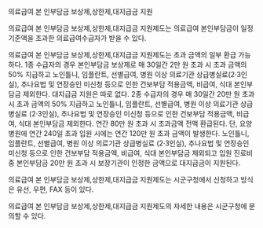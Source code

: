 의료급여 본 인부담금 보상제,상한제,대지급금 지원

의료급여 본 인부담금 보상제,상한제,대지급금 지원제도는 의료급여 본인부담금이 일정 기준액을 초과한 의료급여수급자가 받을 수 있다.

의료급여 본 인부담금 보상제,상한제,대지급금 지원제도는 초과 금액의 일부 환급 가능하다. 
1종 수급자의 경우 본인부담금 보상제로 매 30일간 2만 원 초과 시 초과 금액의 50% 지급하고 노인틀니, 임플란트, 선별급여, 병원 이상 의료기관 상급병실료(2·3인실), 추나요법 및 연장승인 미신청 등으로 인한 건보부담 적용금액, 비급여, 식대 본인부담금 제외한다. 대지급금 지원은 따로 없다.
2종 수급자의 경우 매 30일간 20만 원 초과 시 초과 금액의 50% 지급하고 노인틀니, 임플란트, 선별급여, 병원 이상 의료기관 상급병실료 (2·3인실), 추나요법 및 연장승인 미신청 등으로 인한 건보부담 적용금액, 비급여, 식대 본인부담금 제외한다. 연간 80만 원 초과 시 초과금액 전액 환급된다. 단, 요양병원에 연간 240일 초과 입원 시에는 연간 120만 원 초과 금액이 발생한다. 노인틀니, 임플란트, 선별급여, 병원 이상 의료기관 상급병실료 (2·3인실), 추나요법 및 연장승인 미신청 등으로 인한 건보부담 적용금액, 비급여, 식대 본인부담금 제외되고 입원 진료비 중 본인부담금 20만 원 초과 시 보장기관이 인정한 금액으로 대지급금이 지원된다.

의료급여 본 인부담금 보상제,상한제,대지급금 지원제도는 시군구청에서 신청하고 방식은 유선, 우편, FAX 등이 있다.

의료급여 본 인부담금 보상제,상한제,대지급금 지원제도의 자세한 내용은 시군구청에 문의할 수 있다.